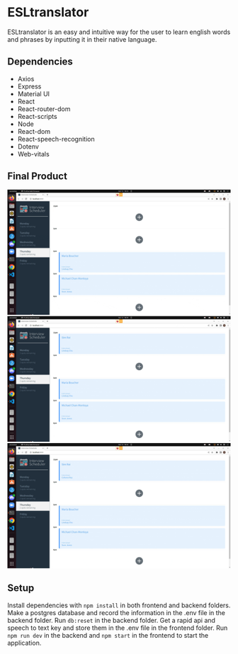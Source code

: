# ESLtranslator
ESLtranslator is an easy and intuitive way for the user to learn english words and phrases by inputting it in their native language.
## Dependencies
- Axios
- Express
- Material UI
- React
- React-router-dom
- React-scripts
- Node
- React-dom
- React-speech-recognition
- Dotenv
- Web-vitals

## Final Product
!["A gif of speech to text feature"](https://github.com/SimRai32/scheduler2/blob/master/docs/Add.gif?raw=true)
!["A gif of the definitions feature"](https://github.com/SimRai32/scheduler2/blob/master/docs/Edit.gif?raw=true)
!["A gif of the word history feature"](https://github.com/SimRai32/scheduler2/blob/master/docs/Delete.gif?raw=true)
## Setup

Install dependencies with `npm install` in both frontend and backend folders. Make a postgres database and record the information in the .env file in the backend folder. Run `db:reset` in the backend folder. Get a rapid api and speech to text key and store them in the .env file in the frontend folder. Run `npm run dev` in the backend and `npm start` in the frontend to start the application. 
